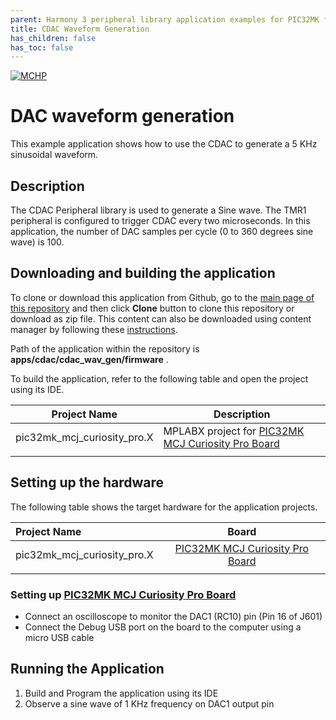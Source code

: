 ```yaml
---
parent: Harmony 3 peripheral library application examples for PIC32MK family
title: CDAC Waveform Generation
has_children: false
has_toc: false
---
```


[![MCHP](https://www.microchip.com/ResourcePackages/Microchip/assets/dist/images/logo.png)](https://www.microchip.com)

# DAC waveform generation

This example application shows how to use the CDAC to generate a 5 KHz sinusoidal waveform.

## Description

The CDAC Peripheral library is used to generate a Sine wave. The TMR1 peripheral is configured to trigger CDAC every two microseconds. In this application, the number of DAC samples per cycle (0 to 360 degrees sine wave) is 100.

## Downloading and building the application

To clone or download this application from Github, go to the [main page of this repository](https://github.com/Microchip-MPLAB-Harmony/csp_apps_pic32mk) and then click **Clone** button to clone this repository or download as zip file.
This content can also be downloaded using content manager by following these [instructions](https://github.com/Microchip-MPLAB-Harmony/contentmanager/wiki).

Path of the application within the repository is **apps/cdac/cdac_wav_gen/firmware** .

To build the application, refer to the following table and open the project using its IDE.

| Project Name      | Description                                    |
| ----------------- | ---------------------------------------------- |
| pic32mk_mcj_curiosity_pro.X | MPLABX project for [PIC32MK MCJ Curiosity Pro Board](https://www.microchip.com/DevelopmentTools/ProductDetails/PartNO/DT100113) |
|||

## Setting up the hardware

The following table shows the target hardware for the application projects.

| Project Name| Board|
|:---------|:---------:|
| pic32mk_mcj_curiosity_pro.X | [PIC32MK MCJ Curiosity Pro Board](https://www.microchip.com/DevelopmentTools/ProductDetails/PartNO/DT100113) |
|||

### Setting up [PIC32MK MCJ Curiosity Pro Board](https://www.microchip.com/DevelopmentTools/ProductDetails/PartNO/DT100113)

- Connect an oscilloscope to monitor the DAC1 (RC10) pin (Pin 16 of J601)
- Connect the Debug USB port on the board to the computer using a micro USB cable

## Running the Application

1. Build and Program the application using its IDE
2. Observe a sine wave of 1 KHz frequency on DAC1 output pin